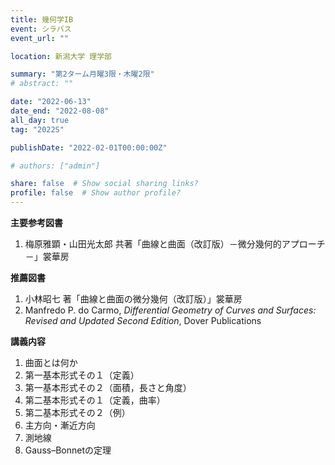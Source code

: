 ```yaml
---
title: 幾何学IB
event: シラバス
event_url: ""

location: 新潟大学 理学部

summary: "第2ターム月曜3限・木曜2限"
# abstract: ""

date: "2022-06-13"
date_end: "2022-08-08"
all_day: true
tag: "2022S"

publishDate: "2022-02-01T00:00:00Z"

# authors: ["admin"]

share: false  # Show social sharing links?
profile: false  # Show author profile?
---
```

**主要参考図書**

1. 梅原雅顕・山田光太郎 共著「曲線と曲面（改訂版）－微分幾何的アプローチ－」裳華房

**推薦図書**

1. 小林昭七 著「曲線と曲面の微分幾何（改訂版）」裳華房
2. Manfredo P. do Carmo, *Differential Geometry of Curves and Surfaces: Revised and Updated Second Edition*, Dover Publications

**講義内容**

1. 曲面とは何か
3. 第一基本形式その１（定義）
5. 第一基本形式その２（面積，長さと角度）
7. 第二基本形式その１（定義，曲率）
9. 第二基本形式その２（例）
11. 主方向・漸近方向
13. 測地線
15. Gauss–Bonnetの定理
